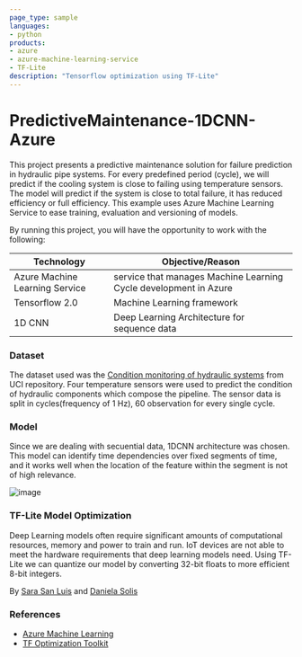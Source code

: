 ```yaml
---
page_type: sample
languages:
- python
products:
- azure
- azure-machine-learning-service
- TF-Lite
description: "Tensorflow optimization using TF-Lite"
---
```

# PredictiveMaintenance-1DCNN-Azure


This project presents a predictive maintenance solution for failure prediction in hydraulic pipe systems. For every predefined period (cycle), we will predict if the cooling system is close to failing using temperature sensors. The model will predict if the system is close to total failure, it has reduced efficiency or full efficiency. This example uses Azure Machine Learning Service to ease training, evaluation and versioning of models.


By running this project, you will have the opportunity to work with the following: 

|Technology|Objective/Reason|
|----------|----------------|
|Azure Machine Learning Service|service that manages Machine Learning Cycle development in Azure |
|Tensorflow 2.0|Machine Learning framework|
|1D CNN|Deep Learning Architecture for sequence data|


### Dataset
The dataset used was the [Condition monitoring of hydraulic systems](https://archive.ics.uci.edu/ml/datasets/Condition+monitoring+of+hydraulic+systems#) from UCI repository. Four temperature sensors were used to predict the condition of hydraulic components which compose the pipeline. The sensor data  is split in cycles(frequency of 1 Hz), 60 observation for every single cycle. 


### Model
Since we are dealing with secuential data,  1DCNN  architecture was chosen. This model can identify time dependencies over fixed segments of time, and it works well when the location of the feature within the segment is not of high relevance.

![image](https://user-images.githubusercontent.com/7260235/115911988-14aae000-a46f-11eb-87ab-456ce27325a3.png)


### TF-Lite Model Optimization
Deep Learning models often require significant amounts of computational resources, memory and power to train and run. IoT devices are not able to meet the hardware requirements that deep learning models need. Using TF-Lite we can quantize our model by converting 32-bit floats to more efficient 8-bit integers. 

By [Sara San Luis](https://github.com/xoubinha) and [Daniela Solis](https://github.com/Danysolism)

### References
- [Azure Machine Learning](https://docs.microsoft.com/en-us/azure/machine-learning)
- [TF Optimization Toolkit](https://www.tensorflow.org/lite/guide/get_started)
